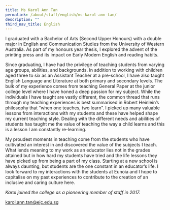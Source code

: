 ```yaml
---
title: Ms Karol Ann Tan
permalink: /about/staff/english/ms-karol-ann-tan/
description: ""
third_nav_title: English
---
```




I graduated with a Bachelor of Arts (Second Upper Honours) with a double major in English and Communication Studies from the University of Western Australia. As part of my honours year thesis, I explored the advent of the printing press and its impact on Early Modern English and reading habits.

Since graduating, I have had the privilege of teaching students from varying age groups, abilities, and backgrounds. In addition to working with children aged three to six as an Assistant Teacher at a pre-school, I have also taught English Language and Literature at both primary and secondary levels. The bulk of my experience comes from teaching General Paper at the junior college level where I have honed a deep passion for my subject. While the individuals I have taught are vastly different, the common thread that runs through my teaching experiences is best summarised in Robert Heinlein’s philosophy that “when one teaches, two learn”. I picked up many valuable lessons from interactions with my students and these have helped shape my current teaching style. Dealing with the different needs and abilities of students has taught me the value of teaching the way a child learns and this is a lesson I am constantly re-learning.

My proudest moments in teaching come from the students who have cultivated an interest in and discovered the value of the subjects I teach. What lends meaning to my work as an educator lies not in the grades attained but in how hard my students have tried and the life lessons they have picked up from being a part of my class. Starting at a new school is always daunting, but students are the one constant in an educator’s life. I look forward to my interactions with the students at Eunoia and I hope to capitalise on my past experiences to contribute to the creation of an inclusive and caring culture here.

_Karol joined the college as a pioneering member of staff in 2017._

[karol.ann.tan@ejc.edu.sg](mailto:karol.ann.tan@ejc.edu.sg)